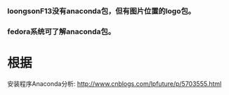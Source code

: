 ### loongsonF13没有anaconda包，但有图片位置的logo包。

### fedora系统可了解anaconda包。

# 根据

安装程序Anaconda分析: http://www.cnblogs.com/lpfuture/p/5703555.html
